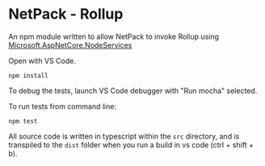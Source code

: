 # NetPack - Rollup
An npm module written to allow NetPack to invoke Rollup using [Microsoft.AspNetCore.NodeServices](https://github.com/aspnet/JavaScriptServices/tree/master/src/Microsoft.AspNetCore.NodeServices#microsoftaspnetcorenodeservices)

Open with VS Code.

```
npm install
```

To debug the tests, launch VS Code debugger with "Run mocha" selected.

To run tests from command line:

```
npm test
```

All source code is written in typescript within the `src` directory, and is transpiled to the `dist` folder
when you run a build in vs code (ctrl + shift + b).